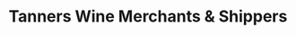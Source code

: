 ---
title: "Tanners Wine Merchants & Shippers"
url: /hereford/tanners-wine-merchants-und-shippers/
shop: Wein
---